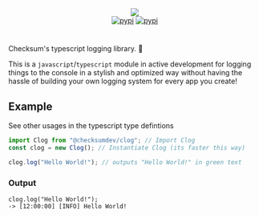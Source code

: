 <div id="logo" align="center">
  <img src="https://media.discordapp.net/attachments/826280792320901141/864469449310863360/CLOG.png" />
</div>

<div id="badges" align="center">
      <a href="https://circleci.com/gh/ChecksumDev/clog.svg?style=shield"><img alt="pypi" src="https://circleci.com/gh/ChecksumDev/clog.svg?style=shield"/></a>
  <a href="https://coveralls.io/github/ChecksumDev/clog"><img alt="pypi" src="https://coveralls.io/repos/github/ChecksumDev/clog/badge.svg"/></a>
</div>

#

Checksum's typescript logging library. 🎉

This is a `javascript`/`typescript` module in active development for logging things to the console in a stylish and optimized way without having the hassle of building your own logging system for every app you create!

## Example

See other usages in the typescript type defintions

```typescript
import Clog from "@checksumdev/clog"; // Import Clog
const clog = new Clog(); // Instantiate Clog (its faster this way)

clog.log("Hello World!"); // outputs "Hello World!" in green text
```

### Output

    clog.log("Hello World!");
    -> [12:00:00] [INFO] Hello World!
